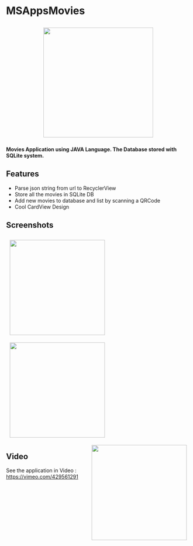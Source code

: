 # MSAppsMovies
<p align="center">
 <img src="https://user-images.githubusercontent.com/51478377/84707396-47d73580-af67-11ea-8db0-f086df272b3b.png" width="300" hspace="10" vspace="10">
 </p>
 

**Movies Application using JAVA Language. 
The Database stored with SQLite system.**


## Features
* Parse json string from url to RecyclerView
* Store all the movies in SQLite DB
* Add new movies to database and list by scanning a QRCode
* Cool CardView Design

## Screenshots

[<img src="https://user-images.githubusercontent.com/51478377/84707402-49086280-af67-11ea-9872-5513d074be9c.jpeg" align="left"
width="260" hspace="10" vspace="10">](https://user-images.githubusercontent.com/51478377/84707402-49086280-af67-11ea-9872-5513d074be9c.jpeg)
[<img src="https://user-images.githubusercontent.com/51478377/84707405-49a0f900-af67-11ea-827f-2902fd9c9889.jpeg" align="center"
width="260" hspace="10" vspace="10">](https://user-images.githubusercontent.com/51478377/84707405-49a0f900-af67-11ea-827f-2902fd9c9889.jpeg)
[<img src="https://user-images.githubusercontent.com/51478377/84707411-4b6abc80-af67-11ea-91c1-97d95ebe8bdf.jpeg" align="right"
width="260" hspace="10" vspace="10">](https://user-images.githubusercontent.com/51478377/84707411-4b6abc80-af67-11ea-91c1-97d95ebe8bdf.jpeg)






## Video

See the application in Video : https://vimeo.com/429561291
    


